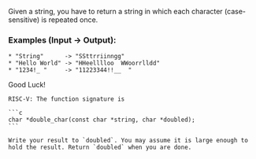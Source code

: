 Given a string, you have to return a string in which each character (case-sensitive) is repeated once.

### Examples (Input -> Output):
```
* "String"      -> "SSttrriinngg"
* "Hello World" -> "HHeelllloo  WWoorrlldd"
* "1234!_ "     -> "11223344!!__  "
```
Good Luck!

~~~if:riscv
RISC-V: The function signature is

```c
char *double_char(const char *string, char *doubled);
```

Write your result to `doubled`. You may assume it is large enough to hold the result. Return `doubled` when you are done.
~~~
